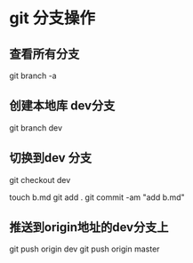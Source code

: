 # git 分支操作
## 查看所有分支
git branch -a
## 创建本地库 dev分支
git branch dev
## 切换到dev 分支
git checkout dev

touch b.md 
git add .
git commit -am "add b.md"

## 推送到origin地址的dev分支上
git push origin dev
git push origin master
